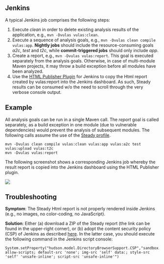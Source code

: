 ## Jenkins

A typical Jenkins job comprises the following steps:
1. Execute _clean_ in order to delete existing analysis results of the application, e.g., `mvn -Dvulas vulas:clean`.
2. Execute a sequence of analysis goals, e.g., `mvn -Dvulas clean compile vulas:app`. **Nightly jobs** should include the resource-consuming goals _a2c_, _test_ and _t2c_, while **commit-triggered jobs** should only include _app_.
3. Create a report, e.g., `mvn -Dvulas vulas:report`. This goal is executed separately from the analysis goals. Otherwise, in case of multi-module Maven projects, it may throw a build exception before all modules have been analyzed.
4. Use the [HTML Publisher Plugin](https://wiki.jenkins-ci.org/display/JENKINS/HTML+Publisher+Plugin) for Jenkins to copy the Html report created by vulas:report into the Jenkins dashboard. As such, Steady results can be consumed w/o the need to scroll through the very verbose console output.


## Example

All analysis goals can be run in a single Maven call. The _report_ goal is called separately, as a build exception in one module (due to vulnerable dependencies) would prevent the analysis of subsequent modules. The following calls assume the use of the [Steady profile](Sample-Maven-profile.md).

```
mvn -Dvulas clean compile vulas:clean vulas:app vulas:a2c test vulas:upload vulas:t2c
mvn -Dvulas vulas:report
```

The following screenshot shows a corresponding Jenkins job whereby the result report is copied into the Jenkins dashboard using the HTML Publisher plugin.

![](jenkins.png)

## Troubleshooting

**Symptom**: The Steady Html report is not properly rendered inside Jenkins (e.g., no images, no color-coding, no JavaScript).

**Solution**: Either (a) download a ZIP of the Steady report (the link can be found in the upper-right corner), or (b) adopt the content security policy (CSP) of Jenkins as described [here](https://wiki.jenkins.io/display/JENKINS/Configuring+Content+Security+Policy). In the latter case, you should execute the following command in the Jenkins script console:

`System.setProperty("hudson.model.DirectoryBrowserSupport.CSP","sandbox allow-scripts; default-src 'none'; img-src 'self' data:; style-src 'self' 'unsafe-inline'; script-src 'unsafe-inline'")`
